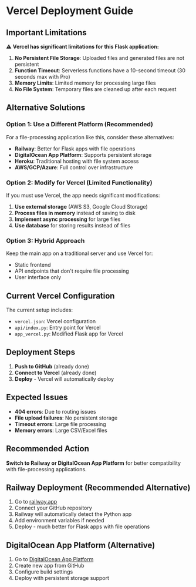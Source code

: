 # Vercel Deployment Guide

## Important Limitations

⚠️ **Vercel has significant limitations for this Flask application:**

1. **No Persistent File Storage**: Uploaded files and generated files are not persistent
2. **Function Timeout**: Serverless functions have a 10-second timeout (30 seconds max with Pro)
3. **Memory Limits**: Limited memory for processing large files
4. **No File System**: Temporary files are cleaned up after each request

## Alternative Solutions

### Option 1: Use a Different Platform (Recommended)

For a file-processing application like this, consider these alternatives:

- **Railway**: Better for Flask apps with file operations
- **DigitalOcean App Platform**: Supports persistent storage
- **Heroku**: Traditional hosting with file system access
- **AWS/GCP/Azure**: Full control over infrastructure

### Option 2: Modify for Vercel (Limited Functionality)

If you must use Vercel, the app needs significant modifications:

1. **Use external storage** (AWS S3, Google Cloud Storage)
2. **Process files in memory** instead of saving to disk
3. **Implement async processing** for large files
4. **Use database** for storing results instead of files

### Option 3: Hybrid Approach

Keep the main app on a traditional server and use Vercel for:
- Static frontend
- API endpoints that don't require file processing
- User interface only

## Current Vercel Configuration

The current setup includes:

- `vercel.json`: Vercel configuration
- `api/index.py`: Entry point for Vercel
- `app_vercel.py`: Modified Flask app for Vercel

## Deployment Steps

1. **Push to GitHub** (already done)
2. **Connect to Vercel** (already done)
3. **Deploy** - Vercel will automatically deploy

## Expected Issues

- **404 errors**: Due to routing issues
- **File upload failures**: No persistent storage
- **Timeout errors**: Large file processing
- **Memory errors**: Large CSV/Excel files

## Recommended Action

**Switch to Railway or DigitalOcean App Platform** for better compatibility with file-processing applications.

## Railway Deployment (Recommended Alternative)

1. Go to [railway.app](https://railway.app)
2. Connect your GitHub repository
3. Railway will automatically detect the Python app
4. Add environment variables if needed
5. Deploy - much better for Flask apps with file operations

## DigitalOcean App Platform (Alternative)

1. Go to [DigitalOcean App Platform](https://cloud.digitalocean.com/apps)
2. Create new app from GitHub
3. Configure build settings
4. Deploy with persistent storage support
